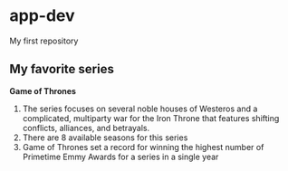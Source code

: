 # app-dev
My first repository
## My favorite series
**Game of Thrones**
1. The series focuses on several noble houses of Westeros and a complicated, multiparty war for the Iron Throne that features shifting conflicts, alliances, and betrayals.
2. There are 8 available seasons for this series
3. Game of Thrones set a record for winning the highest number of Primetime Emmy Awards for a series in a single year
